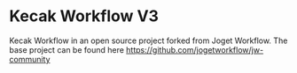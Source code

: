 # Kecak Workflow V3

Kecak Workflow in an open source project forked from Joget Workflow. The base project can be found here https://github.com/jogetworkflow/jw-community

